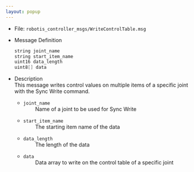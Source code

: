 ```yaml
---
layout: popup
---
```


- File: `robotis_controller_msgs/WriteControlTable.msg`

- Message Definition
    ```c
    string joint_name
    string start_item_name
    uint16 data_length
    uint8[] data
    ```

- Description  
This message writes control values on multiple items of a specific joint with the Sync Write command.

    * `joint_name`  
&emsp;&emsp; Name of a joint to be used for Sync Write

    * `start_item_name`  
&emsp;&emsp; The starting item name of the data

    * `data_length`  
&emsp;&emsp; The length of the data

    * `data`  
&emsp;&emsp; Data array to write on the control table of a specific joint
